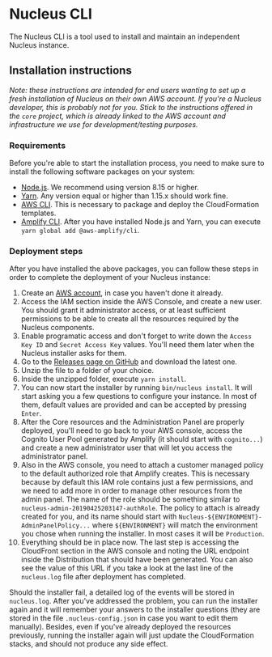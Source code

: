 # Nucleus CLI

The Nucleus CLI is a tool used to install and maintain an independent Nucleus instance.

## Installation instructions

_Note: these instructions are intended for end users wanting to set up a fresh installation of Nucleus on
their own AWS account. If you're a Nucleus developer, this is probably not for you. Stick to the
instructions offered in the `core` project, which is already linked to the AWS account and
infrastructure we use for development/testing purposes._

### Requirements

Before you're able to start the installation process, you need to make sure to install the following
software packages on your system:

- [Node.js](https://nodejs.org/en/). We recommend using version 8.15 or higher.
- [Yarn](https://yarnpkg.com/en/). Any version equal or higher than 1.15.x should work fine.
- [AWS CLI](https://aws.amazon.com/cli/). This is necessary to package and deploy the CloudFormation
  templates.
- [Amplify CLI](https://github.com/aws-amplify/amplify-cli). After you have installed Node.js and
  Yarn, you can execute `yarn global add @aws-amplify/cli`.

### Deployment steps

After you have installed the above packages, you can follow these steps in order to complete the
deployment of your Nucleus instance:

1. Create an [AWS account](https://aws.amazon.com), in case you haven't done it already.
2. Access the IAM section inside the AWS Console, and create a new user. You should grant it
   administrator access, or at least sufficient permissions to be able to create all the resources
   required by the Nucleus components.
3. Enable programatic access and don't forget to write down the `Access Key ID` and
   `Secret Access Key` values. You'll need them later when the Nucleus installer asks for them.
4. Go to the [Releases page on GitHub](https://github.com/learningtapestry/nucleus/releases/) and
   download the latest one.
5. Unzip the file to a folder of your choice.
6. Inside the unzipped folder, execute `yarn install`.
7. You can now start the installer by running `bin/nucleus install`. It will start asking you a few
   questions to configure your instance. In most of them, default values are provided and can be
   accepted by pressing `Enter`.
8. After the Core resources and the Administration Panel are properly deployed, you'll need to go
   back to your AWS console, access the Cognito User Pool generated by Amplify (it should start with
   `cognito...`) and create a new administrator user that will let you access the administrator
   panel.
9. Also in the AWS console, you need to attach a customer managed policy to the default authorized
   role that Amplify creates. This is necessary because by default this IAM role contains just a few
   permissions, and we need to add more in order to manage other resources from the admin panel. The
   name of the role should be something similar to `nucleus-admin-20190425203147-authRole`. The
   policy to attach is already created for you, and its name should start with
   `Nucleus-${ENVIRONMENT}-AdminPanelPolicy...` where `${ENVIRONMENT}` will match the environment
   you chose when running the installer. In most cases it will be `Production`.
10. Everything should be in place now. The last step is accessing the CloudFront section in the AWS
    console and noting the URL endpoint inside the Distribution that should have been generated. You
    can also see the value of this URL if you take a look at the last line of the `nucleus.log` file
    after deployment has completed.

Should the installer fail, a detailed log of the events will be stored in `nucleus.log`. After
you've addressed the problem, you can run the installer again and it will remember your answers to
the installer questions (they are stored in the file `.nucleus-config.json` in case you want to edit
them manually). Besides, even if you've already deployed the resources previously, running the
installer again will just update the CloudFormation stacks, and should not produce any side effect.
